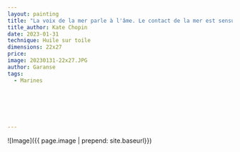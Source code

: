 ```yaml
---
layout: painting
title: "La voix de la mer parle à l'âme. Le contact de la mer est sensuel, et enlace le corps dans une douce et secrète étreinte."   
title_author: Kate Chopin    
date: 2023-01-31
technique: Huile sur toile
dimensions: 22x27
price: 
image: 20230131-22x27.JPG
author: Garanse
tags:
  - Marines
  
  
 
  
  
  
---
```

![Image]({{ page.image | prepend: site.baseurl}})

